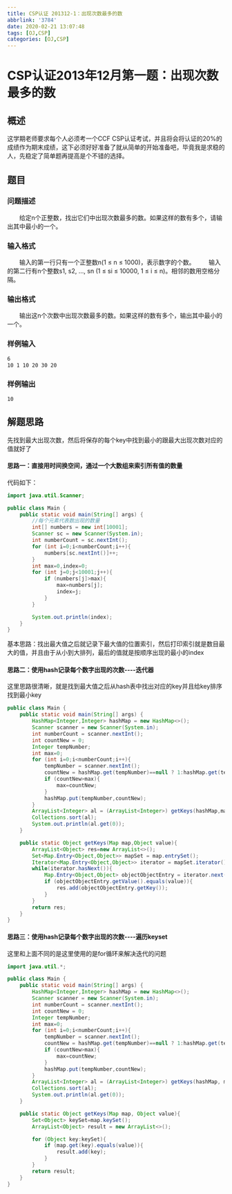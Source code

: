 ```yaml
---
title: CSP认证 201312-1：出现次数最多的数
abbrlink: '3784'
date: 2020-02-21 13:07:48
tags: [OJ,CSP]
categories: [OJ,CSP]
---
```

# CSP认证2013年12月第一题：出现次数最多的数

## 概述

这学期老师要求每个人必须考一个CCF CSP认证考试，并且将会将认证的20%的成绩作为期末成绩，这下必须好好准备了就从简单的开始准备吧，毕竟我是求稳的人，先稳定了简单题再提高是个不错的选择。

## 题目

### 问题描述
　　给定n个正整数，找出它们中出现次数最多的数。如果这样的数有多个，请输出其中最小的一个。
### 输入格式
　　输入的第一行只有一个正整数n(1 ≤ n ≤ 1000)，表示数字的个数。
　　输入的第二行有n个整数s1, s2, …, sn (1 ≤ si ≤ 10000, 1 ≤ i ≤ n)。相邻的数用空格分隔。
### 输出格式
　　输出这n个次数中出现次数最多的数。如果这样的数有多个，输出其中最小的一个。
### 样例输入
```bash
6
10 1 10 20 30 20
```
### 样例输出

`10`

## 解题思路

先找到最大出现次数，然后将保存的每个key中找到最小的跟最大出现次数对应的值就好了

#### 思路一：直接用时间换空间，通过一个大数组来索引所有值的数量

代码如下：

```java
import java.util.Scanner;

public class Main {
    public static void main(String[] args) {
        //每个元素代表数出现的数量
        int[] numbers = new int[10001];
        Scanner sc = new Scanner(System.in);
        int numberCount = sc.nextInt();
        for (int i=0;i<numberCount;i++){
            numbers[sc.nextInt()]++;
        }
        int max=0,index=0;
        for (int j=0;j<10001;j++){
            if (numbers[j]>max){
                max=numbers[j];
                index=j;
            }
        }

        System.out.println(index);
    }
}

```
基本思路：找出最大值之后就记录下最大值的位置索引，然后打印索引就是数目最大的值，并且由于从小到大排列，最后的值就是按顺序出现的最小的index

#### 思路二：使用hash记录每个数字出现的次数----迭代器
这里思路很清晰，就是找到最大值之后从hash表中找出对应的key并且给key排序找到最小key
```java
public class Main {
    public static void main(String[] args) {
        HashMap<Integer,Integer> hashMap = new HashMap<>();
        Scanner scanner = new Scanner(System.in);
        int numberCount = scanner.nextInt();
        int countNew = 0;
        Integer tempNumber;
        int max=0;
        for (int i=0;i<numberCount;i++){
            tempNumber = scanner.nextInt();
            countNew = hashMap.get(tempNumber)==null ? 1:hashMap.get(tempNumber)+1;
            if (countNew>max){
                max=countNew;
            }
            hashMap.put(tempNumber,countNew);
        }
        ArrayList<Integer> al = (ArrayList<Integer>) getKeys(hashMap,max);
        Collections.sort(al);
        System.out.println(al.get(0));
    }

    public static Object getKeys(Map map,Object value){
        ArrayList<Object> res=new ArrayList<>();
        Set<Map.Entry<Object,Object>> mapSet = map.entrySet();
        Iterator<Map.Entry<Object,Object>> iterator = mapSet.iterator();
        while(iterator.hasNext()){
            Map.Entry<Object,Object> objectObjectEntry = iterator.next();
            if (objectObjectEntry.getValue().equals(value)){
                res.add(objectObjectEntry.getKey());
            }
        }
        return res;
    }
}

```

#### 思路三：使用hash记录每个数字出现的次数----遍历keyset

这里和上面不同的是这里使用的是for循环来解决迭代的问题
```java
import java.util.*;

public class Main {
    public static void main(String[] args) {
        HashMap<Integer,Integer> hashMap = new HashMap<>();
        Scanner scanner = new Scanner(System.in);
        int numberCount = scanner.nextInt();
        int countNew = 0;
        Integer tempNumber;
        int max=0;
        for (int i=0;i<numberCount;i++){
            tempNumber = scanner.nextInt();
            countNew = hashMap.get(tempNumber)==null ? 1:hashMap.get(tempNumber)+1;
            if (countNew>max){
                max=countNew;
            }
            hashMap.put(tempNumber,countNew);
        }
        ArrayList<Integer> al = (ArrayList<Integer>) getKeys(hashMap, max);
        Collections.sort(al);
        System.out.println(al.get(0));
    }

    public static Object getKeys(Map map, Object value){
        Set<Object> keySet=map.keySet();
        ArrayList<Object> result = new ArrayList<>();

        for (Object key:keySet){
            if (map.get(key).equals(value)){
                result.add(key);
            }
        }
        return result;
    }
}

```